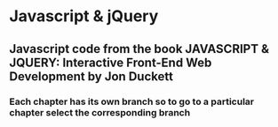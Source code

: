 # Javascript & jQuery
## Javascript code from the book JAVASCRIPT & JQUERY: Interactive Front-End Web Development by Jon Duckett
### Each chapter has its own branch so to go to a particular chapter select the corresponding branch